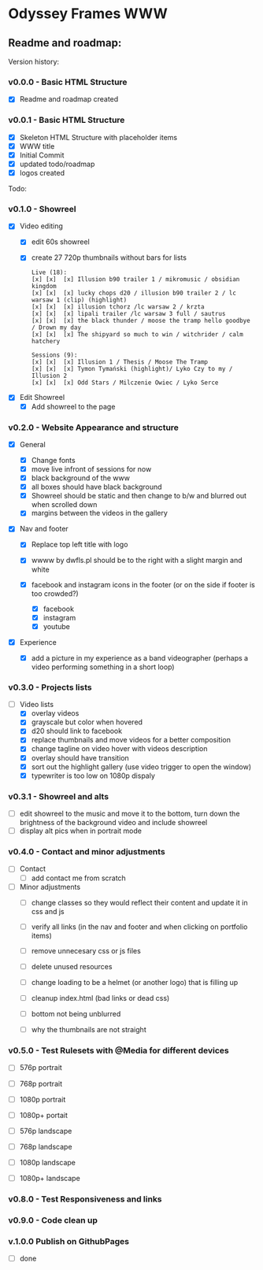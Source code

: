 # Odyssey Frames WWW 
## Readme and roadmap:

Version history:

### **v0.0.0 - Basic HTML Structure**
- [x] Readme and roadmap created

### **v0.0.1 - Basic HTML Structure**
- [x] Skeleton HTML Structure with placeholder items
- [x] WWW title
- [x] Initial Commit
- [x] updated todo/roadmap
- [x] logos created

Todo:

### **v0.1.0 - Showreel**

- [x] Video editing
  - [x] edit 60s showreel
  - [x] create 27 720p thumbnails without bars for lists

        Live (18):
        [x] [x]  [x] Illusion b90 trailer 1 / mikromusic / obsidian kingdom
        [x] [x]  [x] lucky chops d20 / illusion b90 trailer 2 / lc warsaw 1 (clip) (highlight) 
        [x] [x]  [x] illusion tchorz /lc warsaw 2 / krzta
        [x] [x]  [x] lipali trailer /lc warsaw 3 full / sautrus
        [x] [x]  [x] the black thunder / moose the tramp hello goodbye / Drown my day    
        [x] [x]  [x] The shipyard so much to win / witchrider / calm hatchery

        Sessions (9): 
        [x] [x]  [x] Illusion 1 / Thesis / Moose The Tramp 
        [x] [x]  [x] Tymon Tymański (highlight)/ Lyko Czy to my / Illusion 2    
        [x] [x]  [x] Odd Stars / Milczenie Owiec / Lyko Serce
    


- [x] Edit Showreel
  - [x] Add showreel to the page

### **v0.2.0 - Website Appearance and structure**

- [x] General  
  
  - [x] Change fonts
  - [x] move live infront of sessions for now
  - [x] black  background of the www
  - [x] all boxes should have black background  
  - [x] Showreel should be static and then change to b/w and blurred out when scrolled down
  - [x] margins between the videos  in the gallery

- [x] Nav and footer
  - [x] Replace top left title with logo
  - [x] wwww by dwfls.pl should be to the right with a slight margin and white
  
  - [x] facebook and instagram icons in the footer (or on the side if footer is too crowded?)
    - [x] facebook
    - [x] instagram
    - [x] youtube

- [x] Experience
  - [x] add a picture in my experience as a band videographer (perhaps a video performing something in a short loop)

### **v0.3.0 - Projects lists**

- [ ] Video lists 
  - [x] overlay videos
  - [x] grayscale but color when hovered
  - [x] d20 should link to facebook
  - [x] replace thumbnails and move videos for a better composition
  - [x] change tagline on video hover with videos description
  - [x] overlay should have transition
  - [x] sort out the highlight gallery (use video trigger to open the window)
  - [x] typewriter is too low on 1080p dispaly

### **v0.3.1 - Showreel and alts**
  - [ ] edit showreel to the music and move it to the bottom, turn down the brightness of the background video and include showreel 
  - [ ] display alt pics when in portrait mode

### **v0.4.0 - Contact and minor adjustments**

- [ ] Contact
  - [ ] add contact me from scratch
  
- [ ] Minor adjustments
  - [ ] change classes so they would reflect their content and update it in css and js
  - [ ] verify all links (in the nav and footer and when clicking on portfolio items)
  - [ ] remove unnecesary css or js files
  - [ ] delete unused resources  
  - [ ] change loading to be a helmet (or another logo) that is filling up
  
  - [ ] cleanup index.html (bad links or dead css)
  - [ ] bottom not being unblurred
  - [ ] why the thumbnails are not straight

### **v0.5.0 - Test Rulesets with @Media for different devices**
  - [ ] 576p portrait
  - [ ] 768p portrait
  - [ ] 1080p portrait
  - [ ] 1080p+ portait

  - [ ] 576p landscape
  - [ ] 768p landscape
  - [ ] 1080p landscape
  - [ ] 1080p+ landscape

### **v0.8.0 - Test Responsiveness and links**

### **v0.9.0 - Code clean up**

### **v.1.0.0 Publish on GithubPages**
- [ ] done
